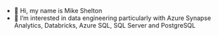 - 👋 Hi, my name is Mike Shelton
- 👀 I’m interested in data engineering particularly with Azure Synapse Analytics, Databricks, Azure SQL, SQL Server and PostgreSQL


<!---
mshelt/mshelt is a ✨ special ✨ repository because its `README.md` (this file) appears on your GitHub profile.
You can click the Preview link to take a look at your changes.

- 🌱 I’m currently learning ...
- 💞️ I’m looking to collaborate on ...
- 📫 How to reach me ...
--->
